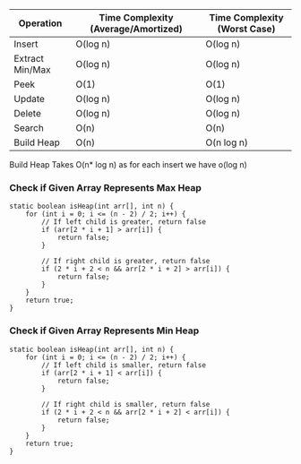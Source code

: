| Operation       | Time Complexity (Average/Amortized) | Time Complexity (Worst Case) |
| --------------- | ----------------------------------- | ---------------------------- |
| Insert          | O(log n)                            | O(log n)                     |
| Extract Min/Max | O(log n)                            | O(log n)                     |
| Peek            | O(1)                                | O(1)                         |
| Update          | O(log n)                            | O(log n)                     |
| Delete          | O(log n)                            | O(log n)                     |
| Search          | O(n)                                | O(n)                         |
| Build Heap      | O(n)                                | O(n log n)                   |

Build Heap Takes O(n\* log n) as for each insert we have o(log n)

### Check if Given Array Represents Max Heap

```
static boolean isHeap(int arr[], int n) {
    for (int i = 0; i <= (n - 2) / 2; i++) {
        // If left child is greater, return false
        if (arr[2 * i + 1] > arr[i]) {
            return false;
        }

        // If right child is greater, return false
        if (2 * i + 2 < n && arr[2 * i + 2] > arr[i]) {
            return false;
        }
    }
    return true;
}
```

### Check if Given Array Represents Min Heap

```
static boolean isHeap(int arr[], int n) {
    for (int i = 0; i <= (n - 2) / 2; i++) {
        // If left child is smaller, return false
        if (arr[2 * i + 1] < arr[i]) {
            return false;
        }

        // If right child is smaller, return false
        if (2 * i + 2 < n && arr[2 * i + 2] < arr[i]) {
            return false;
        }
    }
    return true;
}
```
